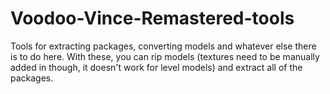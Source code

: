 # Voodoo-Vince-Remastered-tools
Tools for extracting packages, converting models and whatever else there is to do here.
With these, you can rip models (textures need to be manually added in though, it doesn't work for level models) and extract all of the packages.
